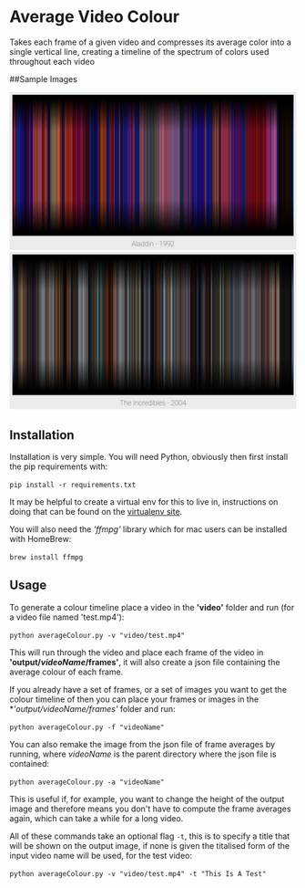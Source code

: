 # Average Video Colour

Takes each frame of a given video and compresses its average color into a single vertical line, creating a timeline of the spectrum of colors used throughout each video

##Sample Images

<img src="samples/borderedBars_aladdin.png" />

<img src="samples/borderedBars_incredibles.png" />


## Installation

Installation is very simple. You will need Python, obviously then first install the pip requirements with:

`pip install -r requirements.txt`

It may be helpful to create a virtual env for this to live in, instructions on doing that can be found on the [virtualenv site](https://virtualenv.pypa.io/en/stable/installation/).

You will also need the *'ffmpg'* library which for mac users can be installed with HomeBrew:

`brew install ffmpg`

## Usage

To generate a colour timeline place a video in the **'video'** folder and run (for a video file named 'test.mp4'):

`python averageColour.py -v "video/test.mp4"`

This will run through the video and place each frame of the video in **'output/*videoName*/frames'**, it will also create a json file containing the average colour of each frame.

If you already have a set of frames, or a set of images you want to get the colour timeline of then you can place your frames or images in the **'output/*videoName/frames'** folder and run:

`python averageColour.py -f "videoName"`

You can also remake the image from the json file of frame averages by running, where *videoName* is the parent directory where the json file is contained:

`python averageColour.py -a "videoName"`

This is useful if, for example, you want to change the height of the output image and therefore means you don't have to compute the frame averages again, which can take a while for a long video.

All of these commands take an optional flag `-t`, this is to specify a title that will be shown on the output image, if none is given the titalised form of the input video name will be used, for the test video:

`python averageColour.py -v "video/test.mp4" -t "This Is A Test"`



